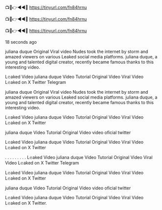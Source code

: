 📺📱👉◄◄🔴  https://tinyurl.com/fn84hrnu

📺📱👉◄◄🔴  https://tinyurl.com/fn84hrnu

📺📱👉◄◄🔴  https://tinyurl.com/fn84hrnu

18 seconds ago

juliana duque Original Viral video Nudes took the internet by storm and amazed viewers on various Leaked social media platforms. juliana duque, a young and talented digital creator, recently became famous thanks to this interesting video.

L𝚎aked Video juliana duque Video Tutorial Original Video Viral Video L𝚎aked on X Twitter Telegram

juliana duque Original Viral video Nudes took the internet by storm and amazed viewers on various Leaked social media platforms. juliana duque, a young and talented digital creator, recently became famous thanks to this interesting video.

L𝚎aked Video juliana duque Video Tutorial Original Video Viral Video L𝚎aked on X Twitter

juliana duque Video Tutorial Original Video video oficial twitter

L𝚎aked Video juliana duque Video Tutorial Original Video Viral Video L𝚎aked on X Twitter

. . . . . . . . . L𝚎aked Video juliana duque Video Tutorial Original Video Viral Video L𝚎aked on X Twitter Telegram

L𝚎aked Video juliana duque Video Tutorial Original Video Viral Video L𝚎aked on X Twitter

juliana duque Video Tutorial Original Video video oficial twitter

L𝚎aked Video juliana duque Video Tutorial Original Video Viral Video L𝚎aked on X Twitter.
